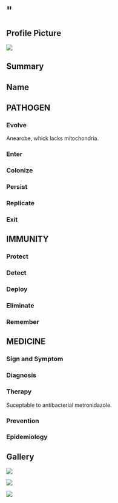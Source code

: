# "

## Profile Picture

![](1.jpeg)

## Summary

## Name

## PATHOGEN

### Evolve

Anearobe, whick lacks mitochondria.

### Enter

### Colonize

### Persist

### Replicate

### Exit

## IMMUNITY

### Protect

### Detect

### Deploy

### Eliminate

### Remember

## MEDICINE

### Sign and Symptom

### Diagnosis

### Therapy

Suceptable to antibacterial metronidazole.

### Prevention

### Epidemiology

## Gallery

![](2.jpeg)

![](3.jpeg)

![](4.jpeg)
